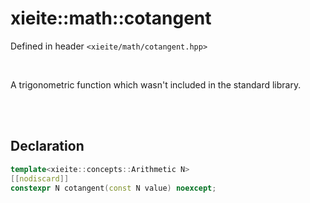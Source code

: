 # xieite::math::cotangent
Defined in header `<xieite/math/cotangent.hpp>`

<br/>

A trigonometric function which wasn't included in the standard library.

<br/><br/>

## Declaration
```cpp
template<xieite::concepts::Arithmetic N>
[[nodiscard]]
constexpr N cotangent(const N value) noexcept;
```
